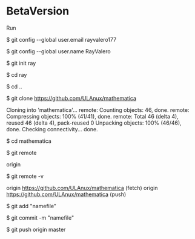 # BetaVersion

Run

$ git config --global user.email rayvalero177

$ git config --global user.name RayValero

$ git init ray

$ cd ray

$ cd ..

$ git clone https://github.com/ULAnux/mathematica

Cloning into 'mathematica'...
remote: Counting objects: 46, done.
remote: Compressing objects: 100% (41/41), done.
remote: Total 46 (delta 4), reused 46 (delta 4), pack-reused 0
Unpacking objects: 100% (46/46), done.
Checking connectivity... done.


$ cd mathematica

$ git remote

origin

$ git remote -v

origin  https://github.com/ULAnux/mathematica (fetch)
origin  https://github.com/ULAnux/mathematica (push)



$ git add "namefile"

$ git commit -m "namefile"

$ git push origin master


